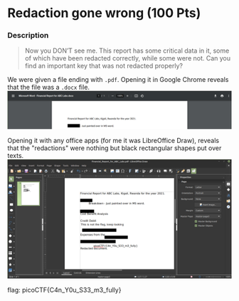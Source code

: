 # Redaction gone wrong (100 Pts)

### Description
> Now you DON’T see me. This report has some critical data in it, some of which have been redacted correctly, while some were not. Can you find an important key that was not redacted properly?

We were given a file ending with `.pdf`. Opening it in Google Chrome reveals that the file was a `.docx` file. 
![Opening the file in Chrome](chrome.png)

Opening it with any office apps (for me it was LibreOffice Draw), reveals that the "redactions" were nothing but black rectangular shapes put over texts. 
![Opening the file in LibreOffice Draw](libredraw.png)

flag: picoCTF{C4n_Y0u_S33_m3_fully}